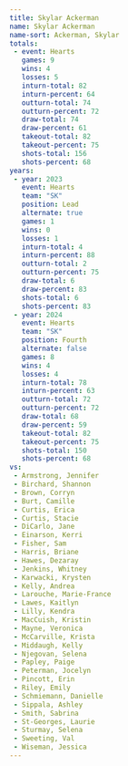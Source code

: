 ```yaml
---
title: Skylar Ackerman
name: Skylar Ackerman
name-sort: Ackerman, Skylar
totals:
 - event: Hearts
   games: 9
   wins: 4
   losses: 5
   inturn-total: 82
   inturn-percent: 64
   outturn-total: 74
   outturn-percent: 72
   draw-total: 74
   draw-percent: 61
   takeout-total: 82
   takeout-percent: 75
   shots-total: 156
   shots-percent: 68
years:
 - year: 2023
   event: Hearts
   team: "SK"
   position: Lead
   alternate: true
   games: 1
   wins: 0
   losses: 1
   inturn-total: 4
   inturn-percent: 88
   outturn-total: 2
   outturn-percent: 75
   draw-total: 6
   draw-percent: 83
   shots-total: 6
   shots-percent: 83
 - year: 2024
   event: Hearts
   team: "SK"
   position: Fourth
   alternate: false
   games: 8
   wins: 4
   losses: 4
   inturn-total: 78
   inturn-percent: 63
   outturn-total: 72
   outturn-percent: 72
   draw-total: 68
   draw-percent: 59
   takeout-total: 82
   takeout-percent: 75
   shots-total: 150
   shots-percent: 68
vs:
 - Armstrong, Jennifer
 - Birchard, Shannon
 - Brown, Corryn
 - Burt, Camille
 - Curtis, Erica
 - Curtis, Stacie
 - DiCarlo, Jane
 - Einarson, Kerri
 - Fisher, Sam
 - Harris, Briane
 - Hawes, Dezaray
 - Jenkins, Whitney
 - Karwacki, Krysten
 - Kelly, Andrea
 - Larouche, Marie-France
 - Lawes, Kaitlyn
 - Lilly, Kendra
 - MacCuish, Kristin
 - Mayne, Veronica
 - McCarville, Krista
 - Middaugh, Kelly
 - Njegovan, Selena
 - Papley, Paige
 - Peterman, Jocelyn
 - Pincott, Erin
 - Riley, Emily
 - Schmiemann, Danielle
 - Sippala, Ashley
 - Smith, Sabrina
 - St-Georges, Laurie
 - Sturmay, Selena
 - Sweeting, Val
 - Wiseman, Jessica
---
```

